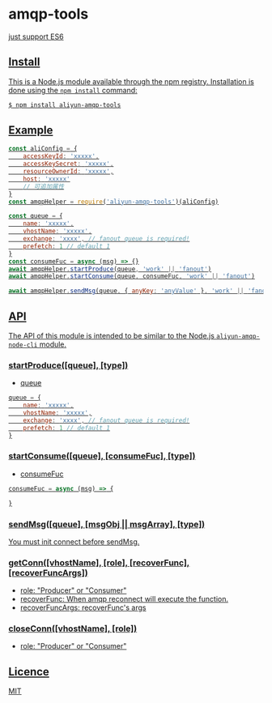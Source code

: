 # amqp-tools

<u>just support ES6

## Install

This is a [Node.js](https://nodejs.org/en/) module available through the
[npm registry](https://www.npmjs.com/). Installation is done using the
[`npm install` command](https://docs.npmjs.com/getting-started/installing-npm-packages-locally):

```bash
$ npm install aliyun-amqp-tools
```

## Example
```js
const aliConfig = {
    accessKeyId: 'xxxxx',
    accessKeySecret: 'xxxxx',
    resourceOwnerId: 'xxxxx',
    host: 'xxxxx'
    // 可追加属性
}
const amqpHelper = require('aliyun-amqp-tools')(aliConfig)

const queue = {
    name: 'xxxxx',
    vhostName: 'xxxxx',
    exchange: 'xxxx', // fanout queue is required!
    prefetch: 1 // default 1
}
const consumeFuc = async (msg) => {}
await amqpHelper.startProduce(queue, 'work' || 'fanout')
await amqpHelper.startConsume(queue, consumeFuc, 'work' || 'fanout')

await amqpHelper.sendMsg(queue, { anyKey: 'anyValue' }, 'work' || 'fanout')
```

## API

The API of this module is intended to be similar to the
[Node.js `aliyun-amqp-node-cli` module](https://github.com/AliwareMQ/amqp-demos/tree/master/amqp-node-demo?spm=a2c4g.11186623.2.12.1465618foxqNxZ).

### startProduce([queue], [type])
- queue
```js
queue = {
    name: 'xxxxx',
    vhostName: 'xxxxx',
    exchange: 'xxxx', // fanout queue is required!
    prefetch: 1 // default 1
}
```

### startConsume([queue], [consumeFuc], [type])
- consumeFuc
```js
consumeFuc = async (msg) => {

}
```

### sendMsg([queue], [msgObj || msgArray], [type])
You must init connect before sendMsg.

### getConn([vhostName], [role], [recoverFunc], [recoverFuncArgs])
- role: "Producer" or "Consumer"
- recoverFunc: When amqp reconnect will execute the function.
- recoverFuncArgs: recoverFunc's args

### closeConn([vhostName], [role])
- role: "Producer" or "Consumer"

## Licence

[MIT](LICENSE)

